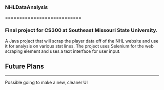 ### NHLDataAnalysis
===========================
### Final project for CS300 at Southeast Missouri State University.

A Java project that will scrap the player data off of the NHL website and use it for analysis on various stat lines. The project uses Selenium for the web scraping element and uses a text interface for user input.

## Future Plans
------------------
Possible going to make a new, cleaner UI
